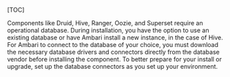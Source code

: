 [TOC]

Components like Druid, Hive, Ranger, Oozie, and Superset require an operational database. During installation, you have the option to use an existing database or have Ambari install a new instance, in the case of Hive. For Ambari to connect to the database of your choice, you must download the necessary database drivers and connectors directly from the database vendor before installing the component. To better prepare for your install or upgrade, set up the database connectors as you set up your environment.
